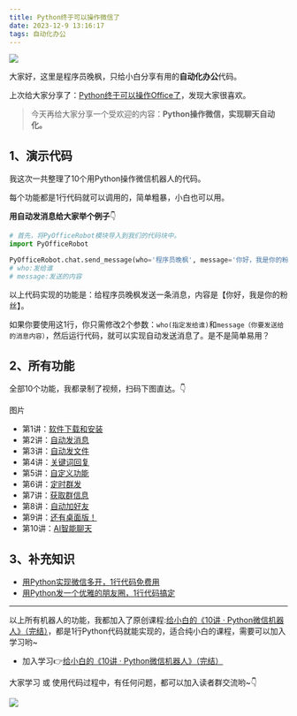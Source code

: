 ```yaml
---
title: Python终于可以操作微信了
date: 2023-12-9 13:16:17
tags: 自动化办公
---
```


![](https://website-python-1300615378.cos.ap-nanjing.myqcloud.com/course/10%E8%AE%B2%E6%9C%BA%E5%99%A8%E4%BA%BA-%E6%A8%AA.jpg)

大家好，这里是程序员晚枫，只给小白分享有用的**自动化办公**代码。

上次给大家分享了：[Python终于可以操作Office了](https://mp.weixin.qq.com/s/wwzGFIn-282FufnX9oNC7A)，发现大家很喜欢。

> 今天再给大家分享一个受欢迎的内容：**Python操作微信，实现聊天自动化。**



## 1、演示代码

我这次一共整理了10个用Python操作微信机器人的代码。

每个功能都是1行代码就可以调用的，简单粗暴，小白也可以用。

**用自动发消息给大家举个例子**👇

```python
# 首先，将PyOfficeRobot模块导入到我们的代码块中。
import PyOfficeRobot

PyOfficeRobot.chat.send_message(who='程序员晚枫', message='你好，我是你的粉丝')
# who:发给谁
# message:发送的内容
```

以上代码实现的功能是：给程序员晚枫发送一条消息，内容是【你好，我是你的粉丝】。

如果你要使用这1行，你只需修改2个参数：``who(指定发给谁)``和``message（你要发送给的消息内容）``，然后运行代码，就可以实现自动发送消息了。是不是简单易用？

## 2、所有功能

全部10个功能，我都录制了视频，扫码下图直达。👇

图片

- 第1讲：[软件下载和安装](https://mp.weixin.qq.com/s/g9nejIxuitwRzl5NMi177w)
- 第2讲：[自动发消息](https://mp.weixin.qq.com/s/g9nejIxuitwRzl5NMi177w)
- 第3讲：[自动发文件](https://mp.weixin.qq.com/s/g9nejIxuitwRzl5NMi177w)
- 第4讲：[关键词回复](https://mp.weixin.qq.com/s/g9nejIxuitwRzl5NMi177w)
- 第5讲：[自定义功能](https://mp.weixin.qq.com/s/g9nejIxuitwRzl5NMi177w)
- 第6讲：[定时群发](https://mp.weixin.qq.com/s/g9nejIxuitwRzl5NMi177w)
- 第7讲：[获取群信息](https://mp.weixin.qq.com/s/g9nejIxuitwRzl5NMi177w)
- 第8讲：[自动加好友](https://mp.weixin.qq.com/s/g9nejIxuitwRzl5NMi177w)
- 第9讲：[还有桌面版！](https://mp.weixin.qq.com/s/g9nejIxuitwRzl5NMi177w)
- 第10讲：[AI智能聊天](https://mp.weixin.qq.com/s/g9nejIxuitwRzl5NMi177w)

## 3、补充知识

- [用Python实现微信多开，1行代码免费用](https://mp.weixin.qq.com/s/qlubpfAytr_coV8GilG9RA)
- [用Python发一个优雅的朋友圈，1行代码搞定](https://mp.weixin.qq.com/s/pU0LBPUOaQFm_DmP_K_JDw)

---

以上所有机器人的功能，我都加入了原创课程:[给小白的《10讲 · Python微信机器人》（完结）](https://mp.weixin.qq.com/s/g9nejIxuitwRzl5NMi177w)，都是1行Python代码就能实现的，适合纯小白的课程，需要可以加入学习哟~

- 加入学习👉[给小白的《10讲 · Python微信机器人》（完结）](https://mp.weixin.qq.com/s/g9nejIxuitwRzl5NMi177w)

大家学习 或 使用代码过程中，有任何问题，都可以加入读者群交流哟~👇


![](https://python-office-1300615378.cos.ap-chongqing.myqcloud.com/group/0816.jpg)



